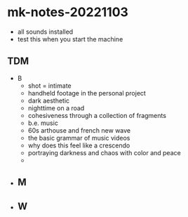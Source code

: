 # mk-notes-20221103

- all sounds installed
- test this when you start the machine


## TDM

- B
    - shot = intimate
    - handheld footage in the personal project
    - dark aesthetic
    - nighttime on a road
    - cohesiveness through a collection of fragments
    - b.e. music
    - 60s arthouse and french new wave
    - the basic grammar of music videos
    - why does this feel like a crescendo
    - portraying darkness and chaos with color and peace
    - 
- M
    - 
- W
    - 